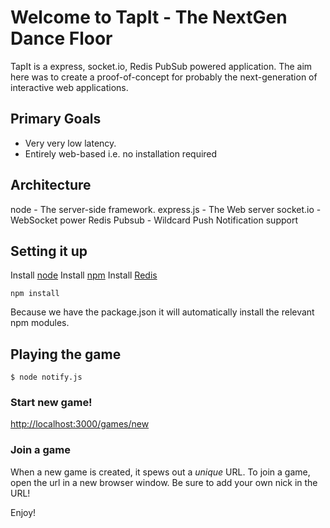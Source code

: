 Welcome to TapIt - The NextGen Dance Floor
==========================================

TapIt is a express, socket.io, Redis PubSub powered application.
The aim here was to create a proof-of-concept for probably the
next-generation of interactive web applications.

Primary Goals
------------

* Very very low latency.
* Entirely web-based i.e. no installation required

Architecture
-----------

node - The server-side framework.
express.js - The Web server
socket.io - WebSocket power
Redis Pubsub - Wildcard Push Notification support

## Setting it up

Install [node](http://nodejs.org)
Install [npm](http://npmjs.org)
Install [Redis](http://redis.io)

    npm install

Because we have the package.json it will automatically install the relevant npm modules.

Playing the game
----------------

    $ node notify.js

### Start new game!

[http://localhost:3000/games/new](http://localhost:3000/games/new)

### Join a game

When a new game is created, it spews out a *unique* URL. To join a game, open the url in a new browser window. Be sure to add your own nick in the URL! 

Enjoy!

